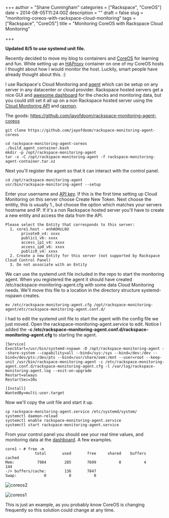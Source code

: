 +++
author = "Shane Cunningham"
categories = ["Rackspace", "CoreOS"]
date = 2014-08-05T11:24:00Z
description = ""
draft = false
slug = "monitoring-coreos-with-rackspace-cloud-monitoring"
tags = ["Rackspace", "CoreOS"]
title = "Monitoring CoreOS with Rackspace Cloud Monitoring"

+++


**Updated 8/5 to use systemd unit file.**

Recently decided to move my blog to containers and [CoreOS](https://coreos.com) for learning and fun. While setting up an [HAProxy](http://www.haproxy.org) container on one of my CoreOS hosts I thought about how I would monitor the host. Luckily, smart people have already thought about this. :)

I use Rackpace's Cloud Monitoring and [agent](http://www.rackspace.com/knowledge_center/article/install-the-cloud-monitoring-agent) which can be setup on any server in any datacenter or cloud provider. Rackspace hosted servers get a nice GUI and [awesome dashboard](https://intelligence.rackspace.com/) for the checks and monitoring data, but you could still set it all up on a non Rackspace hosted server using the [Cloud Monitoring API](http://docs.rackspace.com/cm/api/v1.0/cm-devguide/content/overview.html) and [raxmon](https://developer.rackspace.com/blog/using-raxmon-to-configure-rackspace-cloud-monitoring/). 

The goods: https://github.com/jayofdoom/rackspace-monitoring-agent-coreos
<pre><code>git clone https://github.com/jayofdoom/rackspace-monitoring-agent-coreos
</code></pre>
<pre><code>cd rackspace-monitoring-agent-coreos
./build_agent_container.bash
mkdir -p /opt/rackspace-monitoring-agent
tar -x -C /opt/rackspace-monitoring-agent -f rackspace-monitoring-agent-container.tar.xz
</code></pre>

Next you'll register the agent so that it can interact with the control panel. 

<pre><code>cd /opt/rackspace-monitoring-agent
usr/bin/rackspace-monitoring-agent --setup
</code></pre>
Enter your username and [API key](http://www.rackspace.com/knowledge_center/article/rackspace-cloud-essentials-viewing-and-regenerating-your-api-key). If this is the first time setting up Cloud Monitoring on this server choose Create New Token. Next choose the entitiy, this is usually 1., but choose the option which matches your servers hostname and IP. If it's a non Rackspace hosted server you'll have to create a new entity and access the data from the API. 

<pre><code>Please select the Entity that corresponds to this server:
  1. core1.host - enhAOHzL6U
       private0_v4: xxxx
       public1_v6: xxxx
       access_ip1_v4: xxxx
       access_ip0_v6: xxxx
       public0_v4: xxxx
  2. Create a new Entity for this server (not supported by Rackspace Cloud Control Panel)
  3. Do not associate with an Entity
</code></pre>

We can use the systemd unit file included in the repo to start the monitoring agent. When you registered the agent it should have created /etc/rackspace-monitoring-agent.cfg with some data Cloud Monitoring needs. We'll move this file to a location in the directory structure systemd-nspawn creates. 

<pre><code>mv /etc/rackspace-monitoring-agent.cfg /opt/rackspace-monitoring-agent/etc/rackspace-monitoring-agent.conf.d/
</code></pre>

I had to edit the systemd unit file to start the agent with the config file we just moved. Open the rackspace-monitoring-agent.service to edit. Notice I added the **-c /etc/rackspace-monitoring-agent.conf.d/rackspace-monitoring-agent.cfg** to starting the agent. 

<pre><code>[Service]
ExecStart=/usr/bin/systemd-nspawn -D /opt/rackspace-monitoring-agent --share-system --capability=all --bind=/sys:/sys --bind=/dev:/dev --bind=/dev/pts:/dev/pts --bind=/usr/share/oem:/mnt --user=root --keep-unit /usr/bin/rackspace-monitoring-agent -c /etc/rackspace-monitoring-agent.conf.d/rackspace-monitoring-agent.cfg -l /var/log/rackspace-monitoring-agent.log --exit-on-upgrade
Restart=always
RestartSec=30s

[Install]
WantedBy=multi-user.target
</code></pre>

Now we'll copy the unit file and start it up. 

<pre><code>cp rackspace-monitoring-agent.service /etc/systemd/system/
systemctl daemon-reload
systemctl enable rackspace-monitoring-agent.service
systemctl start rackspace-monitoring-agent.service
</code></pre>

From your control panel you should see your real time values, and monitoring data at the [dashboard](https://intelligence.rackspace.com/). A few examples. 

<pre><code>core1 ~ # free -m
             total       used       free     shared    buffers    cached
Mem:          7984        285       7699          0          4       144
-/+ buffers/cache:        136       7847
Swap:            0          0          0
</code></pre>

![coreos2](https://6dbddbf8e5efac8bed3b-f96466f7bd752d7ade3ea7b63a5a8dcd.ssl.cf1.rackcdn.com/coreos2.png)

![coreos1](https://6dbddbf8e5efac8bed3b-f96466f7bd752d7ade3ea7b63a5a8dcd.ssl.cf1.rackcdn.com/coreos1.png)

This is just an example, as you probably know CoreOS is changing frequently so this solution could change at any time.
